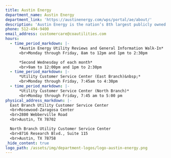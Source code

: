 ```yaml
---
title: Austin Energy
department_name: Austin Energy
department_link: 'https://austinenergy.com/wps/portal/ae/about/'
description: 'Austin Energy is the nation’s 8th largest publicly owned electric utility, serving more than 1 million residents in Greater Austin.'
phone: 512-494-9400
email_address: customercare@coautilities.com
hours:
  - time_period_markdown: |-
      *Austin Energy Utility Reviews and General Information Walk-In*
      <br>Monday through Friday, 8am to 12pm and 1pm to 2:30pm

      *Second Wednesday of each month*
      <br>9am to 12:00pm and 1pm to 2:30pm
  - time_period_markdown: |-
      *Utility Customer Service Center (East Branch)&nbsp;*
      <br>Monday through Friday, 7:45am to 4:30pm
  - time_period_markdown: |-
      *Utility Customer Service Center (North Branch)*
      <br>Monday through Friday, 7:45 am to 5:00 pm
physical_address_markdown: |-
  East Branch Utility Customer Service Center
  <br>Rosewood-Zaragosa Center
  <br>2800 Webberville Road
  <br>Austin, TX 78702

  North Branch Utility Customer Service Center
  <br>8716 Research Blvd., Suite 115
  <br>Austin, TX 78758
_hide_content: true
logo_path: /assets/img/department-logos/logo-austin-energy.png
---
```


